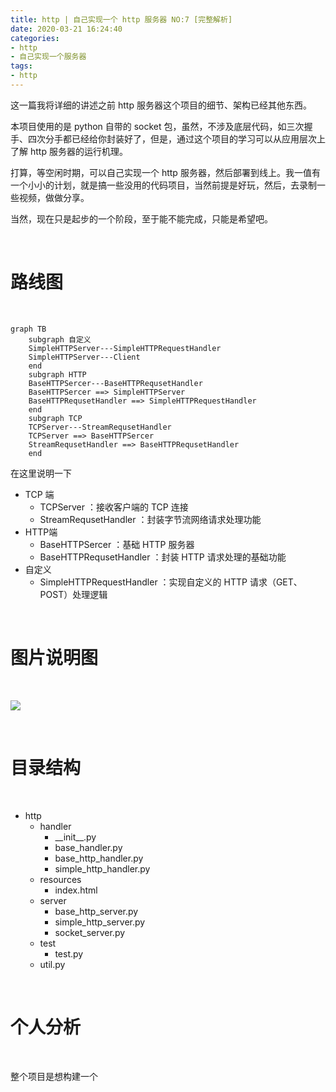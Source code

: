 ```yaml
---
title: http | 自己实现一个 http 服务器 NO:7 [完整解析]
date: 2020-03-21 16:24:40
categories:
- http
- 自己实现一个服务器
tags:
- http
---
```

这一篇我将详细的讲述之前 http 服务器这个项目的细节、架构已经其他东西。

本项目使用的是 python 自带的 socket 包，虽然，不涉及底层代码，如三次握手、四次分手都已经给你封装好了，但是，通过这个项目的学习可以从应用层次上了解 http 服务器的运行机理。

打算，等空闲时期，可以自己实现一个 http 服务器，然后部署到线上。我一值有一个小小的计划，就是搞一些没用的代码项目，当然前提是好玩，然后，去录制一些视频，做做分享。

当然，现在只是起步的一个阶段，至于能不能完成，只能是希望吧。

<!-- more -->

<br/>

# 路线图

<br/>

```mermaid
graph TB
	subgraph 自定义
    SimpleHTTPServer---SimpleHTTPRequestHandler
    SimpleHTTPServer---Client
    end
    subgraph HTTP
    BaseHTTPSercer---BaseHTTPRequsetHandler
    BaseHTTPSercer ==> SimpleHTTPServer
    BaseHTTPRequsetHandler ==> SimpleHTTPRequestHandler
    end
    subgraph TCP
    TCPServer---StreamRequsetHandler
    TCPServer ==> BaseHTTPSercer
    StreamRequsetHandler ==> BaseHTTPRequsetHandler
    end
```

在这里说明一下

- TCP 端
	- TCPServer ：接收客户端的 TCP 连接
	- StreamRequsetHandler ：封装字节流网络请求处理功能
- HTTP端
	- BaseHTTPSercer ：基础 HTTP 服务器
	- BaseHTTPRequsetHandler ：封装 HTTP 请求处理的基础功能
- 自定义
	- SimpleHTTPRequestHandler ：实现自定义的 HTTP 请求（GET、POST）处理逻辑

<br/>

# 图片说明图

<br/>

![](/images/http/1_0.png)

<br/>

# 目录结构

<br/>

- http
    - handler
        - \_\_init\_\_.py
        - base_handler.py
        - base_http_handler.py
        - simple_http_handler.py
    - resources
    	- index.html
    - server
    	- base_http_server.py
    	- simple_http_server.py
        - socket_server.py
    - test
        - test.py
    - util.py

<br/>

# 个人分析

<br/>

整个项目是想构建一个